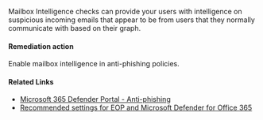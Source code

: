 Mailbox Intelligence checks can provide your users with intelligence on suspicious incoming emails that appear to be from users that they normally communicate with based on their graph.

#### Remediation action
Enable mailbox intelligence in anti-phishing policies.

#### Related Links

* [Microsoft 365 Defender Portal - Anti-phishing](https://security.microsoft.com/antiphishing) 
* [Recommended settings for EOP and Microsoft Defender for Office 365](https://aka.ms/orca-atpp-docs-7)
